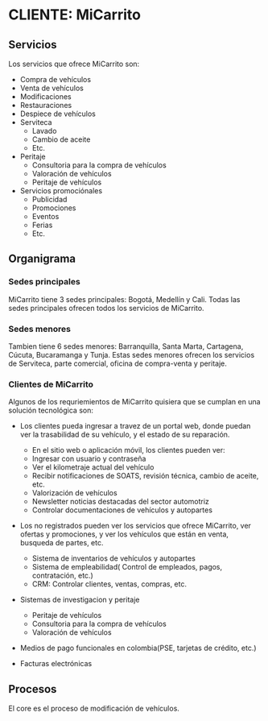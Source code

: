 <!-- # Sector automotriz en Colombia

El sector automotriz en Colombia es uno de los más importantes de la economía nacional, ya que genera más de 1.000.000 de empleos directos e indirectos, y es el principal generador de divisas para el país. En el año 2017, el sector automotriz en Colombia tuvo una producción de 1.000.000 de vehículos, de los cuales 800.000 fueron exportados, lo que representa el 80% de la producción total del país.

## Características del sector automotriz en Colombia

- Son regulados por el Ministerio de Transporte, y por la Superintendencia de Industria y Comercio (SIC).

- El sector automotriz en Colombia está compuesto por 3 grandes grupos: Grupo de Automotores, Grupo de Componentes y Grupo de Servicios.

- El Grupo de Automotores está compuesto por 3 subgrupos: Grupo de Automotores, Grupo de Motocicletas y Grupo de Tractocamiones.

- El Grupo de Componentes está compuesto por 2 subgrupos: Grupo de Componentes y Grupo de Repuestos.

- El Grupo de Servicios está compuesto por 2 subgrupos: Grupo de Reparación, Ensambles, Mantenimiento y Distribución.

- Existen 3 tipos de matriculación: Servicio Público(Blanco), Servicio Oficial (Azul), Servicio Particular (Amarillo), Servicio Publico (Blanco), De Importacion (Amarillo), Vehiculos de maquinaria, Agroindustria.

- Distribución

- Fabricación

- Diseño

- Servicios -->

# CLIENTE: MiCarrito

<!-- Modelo de negocio: compraventa de vehículos, modificaciones, restauraciones.

Nombre: MiCarrito

Tipos de vehículos: Motos y Carros particulares. -->

## Servicios
<!-- 
- Compra de vehículos
- Venta de vehículos
- Modificaciones
- Restauraciones
- Despiece de vehículos
- Servitec: Lavar, cambiar aceite, cambiar llantas, etc.
- Peritaje: Consultoria para la compra de vehículos, valoración de vehículos, peritaje de vehículos.
- Marketing: Publicidad, promociones, eventos, ferias, etc. -->

Los servicios que ofrece MiCarrito son:

- Compra de vehículos
- Venta de vehículos
- Modificaciones
- Restauraciones
- Despiece de vehículos
- Serviteca
  - Lavado
  - Cambio de aceite
  - Etc.
- Peritaje
  - Consultoria para la compra de vehículos
  - Valoración de vehículos
  - Peritaje de vehículos
- Servicios promociónales
  - Publicidad
  - Promociones
  - Eventos
  - Ferias
  - Etc.

## Organigrama

<!-- - 3 sedes principales: Bogota, Medellin, Cali. (TODOS LOS SERVICIOS)
- 6 sedes menores: Barranquilla, Santa Marta, Cartagena, Cucuta, Bucaramanga, Tunja. (SERVITECA, PARTE COMERCIAL, OFICINA DE COMPRAVENTA, PERITAJE) -->
### Sedes principales

MiCarrito tiene 3 sedes principales: Bogotá, Medellín y Cali. Todas las sedes principales ofrecen todos los servicios de MiCarrito.

### Sedes menores

Tambien tiene 6 sedes menores: Barranquilla, Santa Marta, Cartagena, Cúcuta, Bucaramanga y Tunja. Estas sedes menores ofrecen los servicios de Serviteca, parte comercial, oficina de compra-venta y peritaje.

### Clientes de MiCarrito

<!--

Clientes Registrados en la plataforma web de MiCarrito
Los clientes deben poder ingregar a travez de un portal web, donde puedan ver la trasabilidad de su vehículo, y el estado de su reparación.

- Kilometraje actual del vehículo
- Usuario y contraseña
- Notificaciones de SOATS, revisión técnica, cambio de aceite, etc.
- Valorización de vehículos
- Newsletter noticias destacadas del sector automotriz

Los no registrados pueden ver los servicios que ofrece MiCarrito, ver ofertas y promociones, y ver los vehículos que están en venta, busqueda de partes, etc.

Sistema de inventarios

Sistema de empleabilidad( Control de empleados, pagos, etc.)

Controlar documentaciones de vehículos y autopartes

CRM: Controlar clientes, ventas, etc.

Medios de pago funcionales en colombia(PSE, tarjetas de crédito, etc.)
Facturas electrónicas

-->

Algunos de los requriemientos de MiCarrito quisiera que se cumplan en una solución tecnológica son:

- Los clientes pueda ingresar a travez de un portal web, donde puedan ver la trasabilidad de su vehículo, y el estado de su reparación.
  - En el sitio web o aplicación móvil, los clientes pueden ver:
  - Ingresar con usuario y contraseña
  - Ver el kilometraje actual del vehículo
  - Recibir notificaciones de SOATS, revisión técnica, cambio de aceite, etc.
  - Valorización de vehículos
  - Newsletter noticias destacadas del sector automotriz
  - Controlar documentaciones de vehículos y autopartes
  
- Los no registrados pueden ver los servicios que ofrece MiCarrito, ver ofertas y promociones, y ver los vehículos que están en venta, busqueda de partes, etc.
  - Sistema de inventarios de vehículos y autopartes
  - Sistema de empleabilidad( Control de empleados, pagos, contratación, etc.)
  - CRM: Controlar clientes, ventas, compras, etc.

- Sistemas de investigacion y peritaje
  - Peritaje de vehículos
  - Consultoria para la compra de vehículos
  - Valoración de vehículos

- Medios de pago funcionales en colombia(PSE, tarjetas de crédito, etc.)
- Facturas electrónicas

## Procesos

<!--
Se debe realizar un proceso levantamiento de los siguientes procesos:
- Compra de vehículos
- Venta de vehículos
- Modificaciones
- Restauraciones
- Despiece de vehículos
- Serviteca
  - Lavado
  - Cambio de aceite
  - Etc.
- Peritaje
  - Consultoria para la compra de vehículos
  - Valoración de vehículos
  - Peritaje de vehículos
- Servicios promociónales
  - Publicidad
  - Promociones
  - Eventos
  - Ferias
  - Etc.
- Manejo de documentación ( Ver documentacion de entidades de control)
- Manejo de inventarios
- Manejo de empleados
- Manejo de clientes
- Pagos
- Facturación
-->

El core es el proceso de modificación de vehículos.

<!-- ### TAREA

Que es arquitectura empresarial
Que es arquitectura de información
Que es arquitectura de software
Que es arquitectura de datos
Que es arquitectura de sistemas
Que es arquitectura de negocios
Que es arquitectura de infraestructura 

Arquitectura de alto nivel
Arquitectura de bajo nivel

Principios SOLID
Principios de POO

-->
